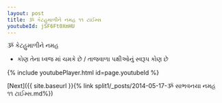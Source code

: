 ```yaml
---
layout: post
title: ૐ કેટહુમાળીને નમહ ૧૧ ટાઈમ્સ
youtubeId: jSF6Ft0XmHU
---
```

 
 
 ૐ કેટહુમાળીને નમહ  
 
 -  કોણ તેના ધ્વજ માં ચમકે છે / તાજવાળા પક્ષીઓનું સ્વરૂપ કોણ છે 
 
  
 
  
 
 
 
 
 
 


{% include youtubePlayer.html id=page.youtubeId %}
 
[Next]({{ site.baseurl }}{% link  split1/_posts/2014-05-17-ૐ સાભવનયા નમહ ૧૧ ટાઈમ્સ.md%})
 
